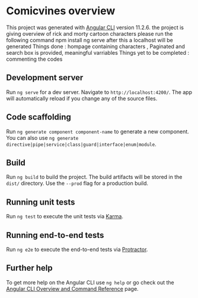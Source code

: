 # Comicvines overview

This project was generated with [Angular CLI](https://github.com/angular/angular-cli) version 11.2.6.
the project is giving overview of rick and morty cartoon characters
please run the following command 
npm install 
ng serve 
after this a localhost will be generated
Things done : hompage containing characters , Paginated and search box is provided, meaningful varriables
Things yet to be completed : commenting the codes 
## Development server

Run `ng serve` for a dev server. Navigate to `http://localhost:4200/`. The app will automatically reload if you change any of the source files.

## Code scaffolding

Run `ng generate component component-name` to generate a new component. You can also use `ng generate directive|pipe|service|class|guard|interface|enum|module`.

## Build

Run `ng build` to build the project. The build artifacts will be stored in the `dist/` directory. Use the `--prod` flag for a production build.

## Running unit tests

Run `ng test` to execute the unit tests via [Karma](https://karma-runner.github.io).

## Running end-to-end tests

Run `ng e2e` to execute the end-to-end tests via [Protractor](http://www.protractortest.org/).

## Further help

To get more help on the Angular CLI use `ng help` or go check out the [Angular CLI Overview and Command Reference](https://angular.io/cli) page.
